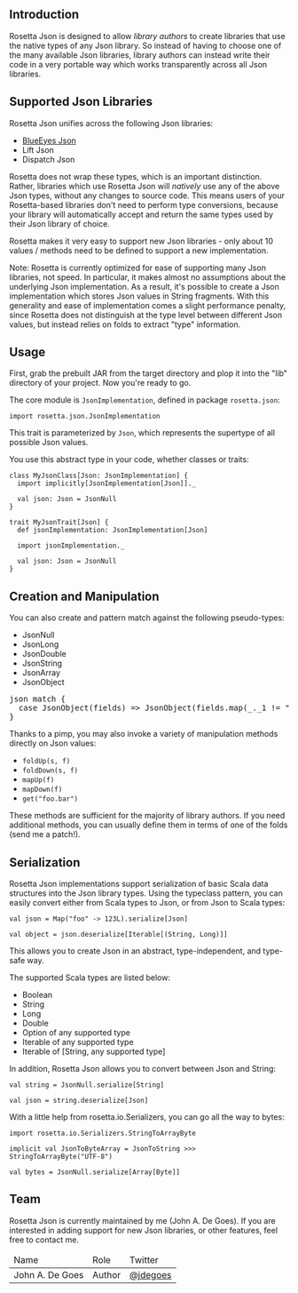 ## Introduction

Rosetta Json is designed to allow *library authors* to create libraries that use the native types of any Json library. So instead of having to choose one of the many available Json libraries, library authors can instead write their code in a very portable way which works transparently across all Json libraries.

## Supported Json Libraries

Rosetta Json unifies across the following Json libraries:

 * [BlueEyes Json](https://github.com/jdegoes/blueeyes)
 * Lift Json
 * Dispatch Json

Rosetta does not wrap these types, which is an important distinction. Rather, libraries which use Rosetta Json will *natively* use any of the above Json types, without any changes to source code. This means users of your Rosetta-based libraries don't need to perform type conversions, because your library will automatically accept and return the same types used by their Json library of choice.

Rosetta makes it very easy to support new Json libraries - only about 10 values / methods need to be defined to support a new implementation.

Note: Rosetta is currently optimized for ease of supporting many Json libraries, not speed. In particular, it makes almost no assumptions about the underlying Json implementation. As a result, it's possible to create a Json implementation which stores Json values in String fragments. With this generality and ease of implementation comes a slight performance penalty, since Rosetta does not distinguish at the type level between different Json values, but instead relies on folds to extract "type" information.

## Usage

First, grab the prebuilt JAR from the target directory and plop it into the "lib" directory of your project. Now you're ready to go.

The core module is `JsonImplementation`, defined in package `rosetta.json`:

    import rosetta.json.JsonImplementation

This trait is parameterized by `Json`, which represents the supertype of all possible Json values.

You use this abstract type in your code, whether classes or traits:

    class MyJsonClass[Json: JsonImplementation] {
      import implicitly[JsonImplementation[Json]]._

      val json: Json = JsonNull
    }

    trait MyJsonTrait[Json] {
      def jsonImplementation: JsonImplementation[Json]

      import jsonImplementation._

      val json: Json = JsonNull
    }

## Creation and Manipulation

You can also create and pattern match against the following pseudo-types:

  * JsonNull
  * JsonLong
  * JsonDouble
  * JsonString
  * JsonArray
  * JsonObject

<pre>
json match {
  case JsonObject(fields) => JsonObject(fields.map(_._1 != "forbidden"))
}
</pre>

Thanks to a pimp, you may also invoke a variety of manipulation methods directly on Json values:

  * `foldUp(s, f)`
  * `foldDown(s, f)`
  * `mapUp(f)`
  * `mapDown(f)`
  * `get("foo.bar")`

These methods are sufficient for the majority of library authors. If you need additional methods, you can usually define them in terms of one of the folds (send me a patch!).

## Serialization

Rosetta Json implementations support serialization of basic Scala data structures into the Json library types. Using the typeclass pattern, you can easily convert either from Scala types to Json, or from Json to Scala types:

    val json = Map("foo" -> 123L).serialize[Json]

    val object = json.deserialize[Iterable[(String, Long)]]

This allows you to create Json in an abstract, type-independent, and type-safe way.

The supported Scala types are listed below:

  * Boolean
  * String
  * Long
  * Double
  * Option of any supported type
  * Iterable of any supported type
  * Iterable of [String, any supported type]

In addition, Rosetta Json allows you to convert between Json and String:

    val string = JsonNull.serialize[String]

    val json = string.deserialize[Json]

With a little help from rosetta.io.Serializers, you can go all the way to bytes:

    import rosetta.io.Serializers.StringToArrayByte

    implicit val JsonToByteArray = JsonToString >>> StringToArrayByte("UTF-8")

    val bytes = JsonNull.serialize[Array[Byte]]

## Team

Rosetta Json is currently maintained by me (John A. De Goes). If you are interested in adding support for new Json libraries, or other features, feel free to contact me.

<table>
  <thead>
    <tr>
      <td>Name</td>               <td>Role</td>       <td>Twitter</td>
    </tr>
  </thead>
  <tbody>
    <tr>
      <td>John A. De Goes</td>    <td>Author</td>     <td><a href="http://twitter.com/jdegoes">@jdegoes</a></td>
    </tr>
  </tbody>
</table>